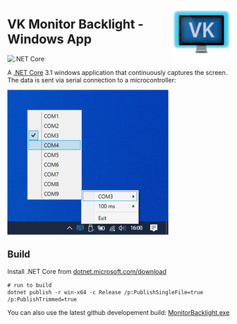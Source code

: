 <a href="#"><img src="../media/620.png" width="128" height="128" align="right"/></a>
# **VK** Monitor Backlight - Windows App

![.NET Core](https://github.com/VK/MonitorBacklight/workflows/.NET%20Core/badge.svg)

A [.NET Core](https://dotnet.microsoft.com/) 3.1 windows application that continuously captures the screen. The data is sent via serial connection to a microcontroller:

![Screenshot](../media/screenshot.png)

## Build
Install .NET Core from [dotnet.microsoft.com/download](https://dotnet.microsoft.com/download)
```
# run to build
dotnet publish -r win-x64 -c Release /p:PublishSingleFile=true /p:PublishTrimmed=true
```

You can also use the latest github developement build: [MonitorBacklight.exe](https://github.com/VK/MonitorBacklight/releases/download/latest_app/MonitorBacklight.exe)